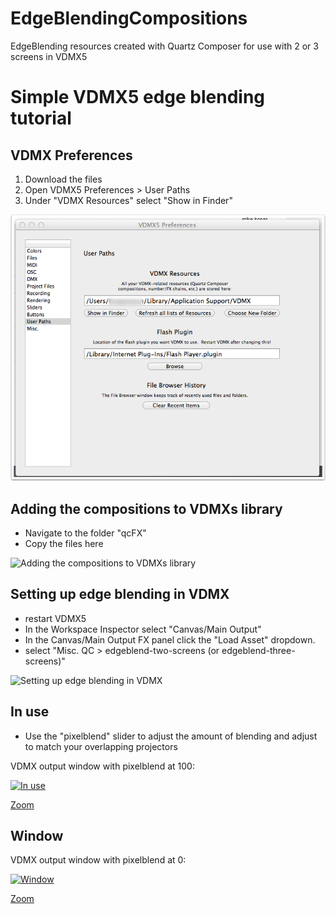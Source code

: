 EdgeBlendingCompositions
========================

EdgeBlending resources created with Quartz Composer for use with 2 or 3 screens in VDMX5

# Simple VDMX5 edge blending tutorial

## VDMX Preferences
1. Download the files
2. Open VDMX5 Preferences > User Paths
3. Under "VDMX Resources" select "Show in Finder"

![VDMX Preferences][1]

   [1]: images/1.png

## Adding the compositions to VDMXs library

  * Navigate to the folder "qcFX"
  * Copy the files here

![Adding the compositions to VDMXs library][2]

   [2]: http://media.screensteps.me/tobystereo/l7f7wp/adding-the-compositions-to-vdmxs-library.png?1397759434

## Setting up edge blending in VDMX

  * restart VDMX5
  * In the Workspace Inspector select "Canvas/Main Output"
  * In the Canvas/Main Output FX panel click the "Load Asset" dropdown.
  * select "Misc. QC > edgeblend-two-screens (or edgeblend-three-screens)"

![Setting up edge blending in VDMX][3]

   [3]: http://media.screensteps.me/tobystereo/l7f7wp/setting-up-edge-blending-in-vdmx.png?1397759435

## In use

  * Use the "pixelblend" slider to adjust the amount of blending and adjust to match your overlapping projectors

VDMX output window with pixelblend at 100:

[![In use][4]][5]

   [4]: http://media.screensteps.me/tobystereo/l7f7wp/in-use.png?1397759437
   [5]: http://media.screensteps.me/tobystereo/l7f7wp/in-use.png?1397759437 (In use)

[Zoom][6]

   [6]: http://media.screensteps.me/tobystereo/l7f7wp/in-use.png?1397759437 (In use)

## Window

VDMX output window with pixelblend at 0:

[![Window][7]][8]

   [7]: http://media.screensteps.me/tobystereo/l7f7wp/window.png?1397759439
   [8]: http://media.screensteps.me/tobystereo/l7f7wp/window.png?1397759439 (Window)

[Zoom][9]

   [9]: http://media.screensteps.me/tobystereo/l7f7wp/window.png?1397759439 (Window)
